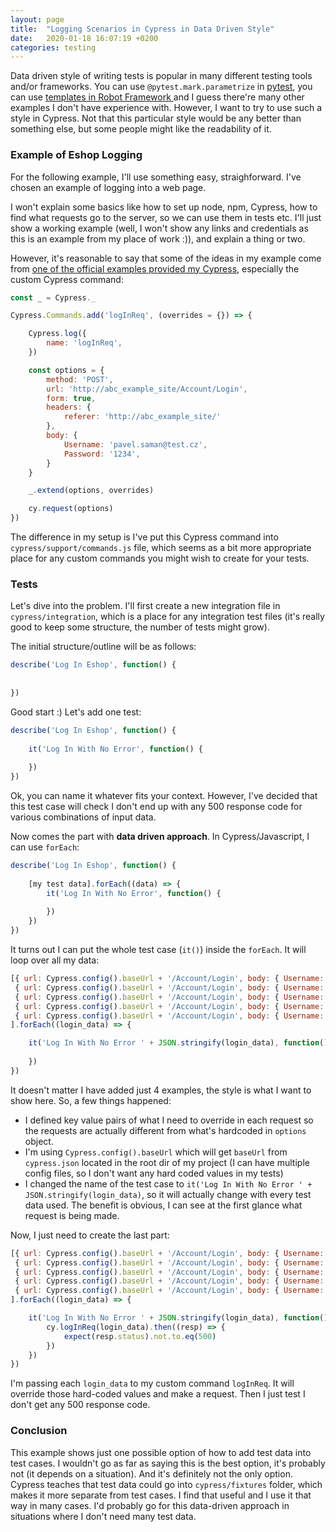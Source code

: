 ```yaml
---
layout: page
title:  "Logging Scenarios in Cypress in Data Driven Style"
date:   2020-01-18 16:07:19 +0200
categories: testing
---
```


Data driven style of writing tests is popular in many different testing tools and/or frameworks. You can use `@pytest.mark.parametrize` in [pytest](https://docs.pytest.org/en/latest/), you can use [templates in Robot Framework ](https://robotframework.org/robotframework/latest/RobotFrameworkUserGuide.html#data-driven-style) and I guess there're many other examples I don't have experience with. However, I want to try to use such a style in Cypress. Not that this particular style would be any better than something else, but some people might like the readability of it.

### Example of Eshop Logging

For the following example, I'll use something easy, straighforward. I've chosen an example of logging into a web page.

I won't explain some basics like how to set up node, npm, Cypress, how to find what requests go to the server, so we can use them in tests etc. I'll just show a working example (well, I won't show any links and credentials as this is an example from my place of work :)), and explain a thing or two.

However, it's reasonable to say that some of the ideas in my example come from [one of the official examples provided my Cypress](https://github.com/cypress-io/cypress-example-recipes/tree/master/examples/logging-in__single-sign-on), especially the custom Cypress command:

```javascript
const _ = Cypress._

Cypress.Commands.add('logInReq', (overrides = {}) => {   

	Cypress.log({
    	name: 'logInReq',
    })

    const options = {
    	method: 'POST',
      	url: 'http://abc_example_site/Account/Login',      
      	form: true,
      	headers: {
      		referer: 'http://abc_example_site/'
      	},
      	body: {
        	Username: 'pavel.saman@test.cz',
        	Password: '1234',
      	}
    }

    _.extend(options, overrides)

    cy.request(options)
})
```

The difference in my setup is I've put this Cypress command into `cypress/support/commands.js` file, which seems as a bit more appropriate place for any custom commands you might wish to create for your tests.

### Tests

Let's dive into the problem. I'll first create a new integration file in `cypress/integration`, which is a place for any integration test files (it's really good to keep some structure, the number of tests might grow).

The initial structure/outline will be as follows:

```javascript
describe('Log In Eshop', function() { 
	
	
})
```

Good start :) Let's add one test:

```javascript
describe('Log In Eshop', function() { 
	
	it('Log In With No Error', function() {
		
	})	
})
```

Ok, you can name it whatever fits your context. However, I've decided that this test case will check I don't end up with any 500 response code for various combinations of input data.

Now comes the part with **data driven approach**. In Cypress/Javascript, I can use `forEach`:

```javascript
describe('Log In Eshop', function() { 
	
	[my test data].forEach((data) => {
		it('Log In With No Error', function() {
		
		})	
	})	
})
```

It turns out I can put the whole test case (`it()`) inside the `forEach`. It will loop over all my data:

```javascript
[{ url: Cypress.config().baseUrl + '/Account/Login', body: { Username: 'pavel.saman@test.cz', Password: '1234' } },
 { url: Cypress.config().baseUrl + '/Account/Login', body: { Username: 'pavel.saman@test.cz', Password: '12345' } },
 { url: Cypress.config().baseUrl + '/Account/Login', body: { Username: '', Password: '' } },
 { url: Cypress.config().baseUrl + '/Account/Login', body: { Username: 'abc', Password: '' } },
 { url: Cypress.config().baseUrl + '/Account/Login', body: { Username: '', Password: '123' } }
].forEach((login_data) => {

	it('Log In With No Error ' + JSON.stringify(login_data), function() {
		
	})
})
```

It doesn't matter I have added just 4 examples, the style is what I want to show here. So, a few things happened:

- I defined key value pairs of what I need to override in each request so the requests are actually different from what's hardcoded in `options` object.
- I'm using `Cypress.config().baseUrl` which will get `baseUrl` from `cypress.json` located in the root dir of my project (I can have multiple config files, so I don't want any hard coded values in my tests)
- I changed the name of the test case to `it('Log In With No Error ' + JSON.stringify(login_data)`, so it will actually change with every test data used. The benefit is obvious, I can see at the first glance what request is being made.

Now, I just need to create the last part:

```javascript
[{ url: Cypress.config().baseUrl + '/Account/Login', body: { Username: 'pavel.saman@test.cz', Password: '1234' } },
 { url: Cypress.config().baseUrl + '/Account/Login', body: { Username: 'pavel.saman@test.cz', Password: '12345' } },
 { url: Cypress.config().baseUrl + '/Account/Login', body: { Username: '', Password: '' } },
 { url: Cypress.config().baseUrl + '/Account/Login', body: { Username: 'abc', Password: '' } },
 { url: Cypress.config().baseUrl + '/Account/Login', body: { Username: '', Password: '123' } }
].forEach((login_data) => {

	it('Log In With No Error ' + JSON.stringify(login_data), function() {
		cy.logInReq(login_data).then((resp) => {
			expect(resp.status).not.to.eq(500)        		
   		})
	})
})
```

I'm passing each `login_data` to my custom command `logInReq`. It will override those hard-coded values and make a request. Then I just test I don't get any 500 response code.

### Conclusion

This example shows just one possible option of how to add test data into test cases. I wouldn't go as far as saying this is the best option, it's probably not (it depends on a situation). And it's definitely not the only option. Cypress teaches that test data could go into `cypress/fixtures` folder, which makes it more separate from test cases. I find that useful and I use it that way in many cases. I'd probably go for this data-driven approach in situations where I don't need many test data.